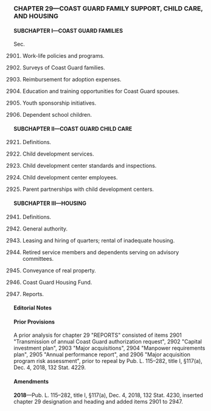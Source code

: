 ### **CHAPTER 29—COAST GUARD FAMILY SUPPORT, CHILD CARE, AND HOUSING** ###

#### SUBCHAPTER I—COAST GUARD FAMILIES ####

Sec.

2901. Work-life policies and programs.

2902. Surveys of Coast Guard families.

2903. Reimbursement for adoption expenses.

2904. Education and training opportunities for Coast Guard spouses.

2905. Youth sponsorship initiatives.

2906. Dependent school children.

#### SUBCHAPTER II—COAST GUARD CHILD CARE ####

2921. Definitions.

2922. Child development services.

2923. Child development center standards and inspections.

2924. Child development center employees.

2925. Parent partnerships with child development centers.

#### SUBCHAPTER III—HOUSING ####

2941. Definitions.

2942. General authority.

2943. Leasing and hiring of quarters; rental of inadequate housing.

2944. Retired service members and dependents serving on advisory committees.

2945. Conveyance of real property.

2946. Coast Guard Housing Fund.

2947. Reports.

#### **Editorial Notes** ####

#### Prior Provisions ####

A prior analysis for chapter 29 "REPORTS" consisted of items 2901 "Transmission of annual Coast Guard authorization request", 2902 "Capital investment plan", 2903 "Major acquisitions", 2904 "Manpower requirements plan", 2905 "Annual performance report", and 2906 "Major acquisition program risk assessment", prior to repeal by Pub. L. 115–282, title I, §117(a), Dec. 4, 2018, 132 Stat. 4229.

#### Amendments ####

**2018**—Pub. L. 115–282, title I, §117(a), Dec. 4, 2018, 132 Stat. 4230, inserted chapter 29 designation and heading and added items 2901 to 2947.